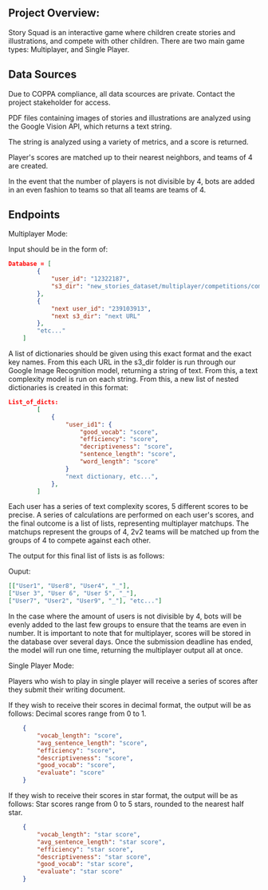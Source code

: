 ## Project Overview:

Story Squad is an interactive game where children create stories and illustrations, and compete with other children. There are two main game types: Multiplayer, and Single Player. 

## Data Sources

Due to COPPA compliance, all data scources are private. Contact the project stakeholder for access.


PDF files containing images of stories and illustrations are analyzed using the Google Vision API, which returns a text string. 

The string is analyzed using a variety of metrics, and a score is returned. 

Player's scores are matched up to their nearest neighbors, and teams of 4 are created.

In the event that the number of players is not divisible by 4, bots are added in an even fashion to teams so that all 
teams are teams of 4. 

## Endpoints

Multiplayer Mode:

Input should be in the form of:
```json
Database = [
        {
            "user_id": "12322187",
            "s3_dir": "new_stories_dataset/multiplayer/competitions/competition_43/username_12322187/story_5"
        },
        {
            "next user_id": "239103913",
            "next s3_dir": "next URL"
        },
        "etc..."
    ]
```

A list of dictionaries should be given using this exact format and the exact key names. From this each URL in the s3_dir folder is run through our Google Image Recognition model, returning a string of text. From this, a text complexity model is run on each string. From this, a new list of nested dictionaries is created in this format:

```json
List_of_dicts:
        [
            {
                "user_id1": {
                    "good_vocab": "score",
                    "efficiency": "score",
                    "decriptiveness": "score",
                    "sentence_length": "score",
                    "word_length": "score"
                }
                "next dictionary, etc...",
            },
        ]
```

Each user has a series of text complexity scores, 5 different scores to be precise. A series of calculations are performed on each user's scores, and the final outcome is a list of lists, representing multiplayer matchups. The matchups represent
the groups of 4, 2v2 teams will be matched up from the groups of 4 to compete against each other.

The output for this final list of lists is as follows:

Ouput: 
```json
[["User1", "User8", "User4", "_"], 
["User 3", "User 6", "User 5", "_"],
["User7", "User2", "User9", "_"], "etc..."]
```

In the case where the amount of users is not divisible by 4, bots will be evenly added to the last few groups to ensure that the teams are even in number. It is important to note that for multiplayer, scores will be stored in the database over several days. Once the submission deadline has ended, the model will run one time, returning the multiplayer output all at once. 

Single Player Mode:

Players who wish to play in single player will receive a series of scores after they submit their writing document.

If they wish to receive their scores in decimal format, the output will be as follows:
Decimal scores range from 0 to 1.
```json    
    {
        "vocab_length": "score",
        "avg_sentence_length": "score",
        "efficiency": "score",
        "descriptiveness": "score",
        "good_vocab": "score",
        "evaluate": "score"
    }
```

If they wish to receive their scores in star format, the output will be as follows:
Star scores range from 0 to 5 stars, rounded to the nearest half star.
```json
    {
        "vocab_length": "star score",
        "avg_sentence_length": "star score",
        "efficiency": "star score",
        "descriptiveness": "star score",
        "good_vocab": "star score",
        "evaluate": "star score"
    }
```









